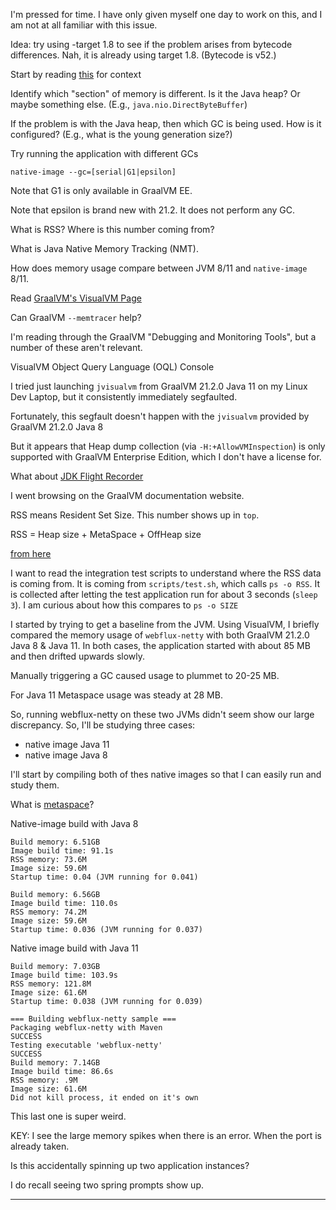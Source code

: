 I'm pressed for time. I have only given myself one day to work on this, and I
am not at all familiar with this issue.

Idea: try using -target 1.8 to see if the problem arises from bytecode
differences. Nah, it is already using target 1.8. (Bytecode is v52.)

Start by reading [this][graalvm-memory-management] for context

Identify which "section" of memory is different. Is it the Java heap? Or maybe something else. (E.g., `java.nio.DirectByteBuffer`)

If the problem is with the Java heap, then which GC is being used. How is it configured? (E.g., what is the young generation size?)

Try running the application with different GCs

```
native-image --gc=[serial|G1|epsilon]
```

Note that G1 is only available in GraalVM EE.

Note that epsilon is brand new with 21.2. It does not perform any GC.

What is RSS? Where is this number coming from?

What is Java Native Memory Tracking (NMT).

How does memory usage compare between JVM 8/11 and `native-image` 8/11.

Read [GraalVM's VisualVM Page][graalvm-visualvm]

Can GraalVM `--memtracer` help?

I'm reading through the GraalVM "Debugging and Monitoring Tools", but a number
of these aren't relevant.

VisualVM Object Query Language (OQL) Console

I tried just launching `jvisualvm` from GraalVM 21.2.0 Java 11 on my Linux Dev
Laptop, but it consistently immediately segfaulted.

Fortunately, this segfault doesn't happen with the `jvisualvm` provided by
GraalVM 21.2.0 Java 8

But it appears that Heap dump collection (via `-H:+AllowVMInspection`) is only
supported with GraalVM Enterprise Edition, which I don't have a license for.

What about [JDK Flight Recorder][graalvm-jfr-native-image]

I went browsing on the GraalVM documentation website.

RSS means Resident Set Size. This number shows up in `top`.

RSS = Heap size + MetaSpace + OffHeap size

[from here][where-is-my-memory-java]

I want to read the integration test scripts to understand where the RSS data is
coming from. It is coming from `scripts/test.sh`, which calls `ps -o RSS`. It
is collected after letting the test application run for about 3 seconds
(`sleep 3`). I am curious about how this compares to `ps -o SIZE`

I started by trying to get a baseline from the JVM. Using VisualVM, I briefly
compared the memory usage of `webflux-netty` with both GraalVM 21.2.0 Java 8 &
Java 11. In both cases, the application started with about 85 MB and then
drifted upwards slowly.

Manually triggering a GC caused usage to plummet to 20-25 MB.

For Java 11 Metaspace usage was steady at 28 MB.

So, running webflux-netty on these two JVMs didn't seem show our large
discrepancy. So, I'll be studying three cases:

- native image Java 11
- native image Java 8


I'll start by compiling both of thes native images so that I can easily run
and study them.

What is [metaspace][openjdk-wiki-metaspace]?

Native-image build with Java 8
```
Build memory: 6.51GB
Image build time: 91.1s
RSS memory: 73.6M
Image size: 59.6M
Startup time: 0.04 (JVM running for 0.041)
```

```
Build memory: 6.56GB
Image build time: 110.0s
RSS memory: 74.2M
Image size: 59.6M
Startup time: 0.036 (JVM running for 0.037)
```

Native image build with Java 11

```
Build memory: 7.03GB
Image build time: 103.9s
RSS memory: 121.8M
Image size: 61.6M
Startup time: 0.038 (JVM running for 0.039)
```

```
=== Building webflux-netty sample ===
Packaging webflux-netty with Maven
SUCCESS
Testing executable 'webflux-netty'
SUCCESS
Build memory: 7.14GB
Image build time: 86.6s
RSS memory: .9M
Image size: 61.6M
Did not kill process, it ended on it's own
```

This last one is super weird.

KEY: I see the large memory spikes when there is an error. When the port is
already taken.

Is this accidentally spinning up two application instances?

I do recall seeing two spring prompts show up.

---

[graalvm-memory-management]: https://www.graalvm.org/reference-manual/native-image/MemoryManagement/
[graalvm-visualvm]: https://www.graalvm.org/tools/visualvm/
[graalvm-jfr-native-image]: https://www.graalvm.org/reference-manual/native-image/JFR/
[where-is-my-memory-java]: http://trustmeiamadeveloper.com/2016/03/18/where-is-my-memory-java/
[openjdk-wiki-metaspace]: https://wiki.openjdk.java.net/display/HotSpot/Metaspace
